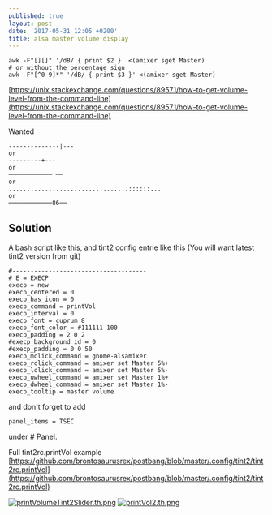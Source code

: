 ```yaml
---
published: true
layout: post
date: '2017-05-31 12:05 +0200'
title: alsa master volume display
---
```

    awk -F"[][]" '/dB/ { print $2 }' <(amixer sget Master)
    # or without the percentage sign
    awk -F"[^0-9]*" '/dB/ { print $3 }' <(amixer sget Master)
    
[https://unix.stackexchange.com/questions/89571/how-to-get-volume-level-from-the-command-line](https://unix.stackexchange.com/questions/89571/how-to-get-volume-level-from-the-command-line)

Wanted

    --------------|---
    or
    ---------+---
    or
    ────────────│──
    or
    .................................::::::...
    or
    ────────────86──
    
## Solution

A bash script like [this](https://raw.githubusercontent.com/brontosaurusrex/postbang/master/bin/printVol), and tint2 config entrie like this (You will want latest tint2 version from git)

    #-------------------------------------
    # E = EXECP
    execp = new
    execp_centered = 0
    execp_has_icon = 0
    execp_command = printVol
    execp_interval = 0
    execp_font = cuprum 8
    execp_font_color = #111111 100
    execp_padding = 2 0 2
    #execp_background_id = 0
    #execp_padding = 0 0 50
    execp_mclick_command = gnome-alsamixer
    execp_rclick_command = amixer set Master 5%+
    execp_lclick_command = amixer set Master 5%-
    execp_uwheel_command = amixer set Master 1%+
    execp_dwheel_command = amixer set Master 1%-
    execp_tooltip = master volume
    
and don't forget to add

    panel_items = TSEC
    
under # Panel.

Full tint2rc.printVol example  
[https://github.com/brontosaurusrex/postbang/blob/master/.config/tint2/tint2rc.printVol](https://github.com/brontosaurusrex/postbang/blob/master/.config/tint2/tint2rc.printVol)

[![printVolumeTint2Slider.th.png](https://cdn.scrot.moe/images/2017/05/31/printVolumeTint2Slider.th.png)](https://cdn.scrot.moe/images/2017/05/31/printVolumeTint2Slider.png)
[![printVol2.th.png](https://cdn.scrot.moe/images/2017/05/31/printVol2.th.png)](https://cdn.scrot.moe/images/2017/05/31/printVol2.png)
